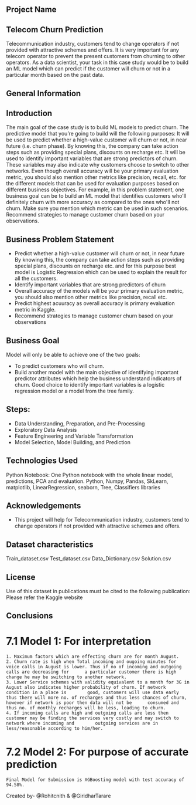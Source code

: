 ## Project Name
## Telecom Churn Prediction

Telecommunication industry, customers tend to change operators if not provided with attractive schemes and offers. It is very important for any telecom operator to prevent the present customers from churning to other operators. As a data scientist, your task in this case study would be to build an ML model which can predict if the customer will churn or not in a particular month based on the past data.

## General Information

## Introduction 

The main goal of the case study is to build ML models to predict churn. The predictive model that you’re going to build will the following purposes: It will be used to predict whether a high-value customer will churn or not, in near future (i.e. churn phase). By knowing this, the company can take action steps such as providing special plans, discounts on recharge etc. It will be used to identify important variables that are strong predictors of churn. These variables may also indicate why customers choose to switch to other networks. Even though overall accuracy will be your primary evaluation metric, you should also mention other metrics like precision, recall, etc. for the different models that can be used for evaluation purposes based on different business objectives. For example, in this problem statement, one business goal can be to build an ML model that identifies customers who'll definitely churn with more accuracy as compared to the ones who'll not churn. Make sure you mention which metric can be used in such scenarios. Recommend strategies to manage customer churn based on your observations.

## Business Problem Statement

- Predict whether a high-value customer will churn or not, in near future
  By knowing this, the company can take action steps such as providing special plans, discounts on recharge etc. and for this purpose best model is Logistic Regression ehich can be used to explain the result for all the customers.
- Identify important variables that are strong predictors of churn
- Overall accuracy of the models will be your primary evaluation metric, you should also mention other metrics like precision, recall etc.
- Predict highest acuuracy as overall accuracy is primary evaluation metric in Kaggle.
- Recommend strategies to manage customer churn based on your observations

## Business Goal
   Model will only be able to achieve one of the two goals:
- To predict customers who will churn.
- Build another model with the main objective of identifying important predictor attributes which help the business understand indicators of churn. 
Good choice to identify important variables is a logistic regression model or a model from the tree family. 

## Steps:
- Data Understanding, Preparation, and Pre-Processing 
- Exploratory Data Analysis
- Feature Engineering and Variable Transformation 
- Model Selection, Model Building, and  Prediction

## Technologies Used
Python Notebook: One Python notebook with the whole linear model, predictions, PCA and evaluation.
Python, Numpy, Pandas, SkLearn, matplotlib, LinearRegression, seaborn, Tree, Classifiers libraries

## Acknowledgements
- This project will help for Telecommunication industry, customers tend to change operators if not provided with attractive schemes and offers. 


## Dataset characteristics

Train_dataset.csv
Test_dataset.csv
Data_Dictionary.csv
Solution.csv

## License

Use of this dataset in publications must be cited to the following publication:
Please refer the Kaggle website

## Conclusions

# 7.1 Model 1: For interpretation
	1. Maximum factors which are effecting churn are for month August.
	2. Churn rate is high when Total incoming and ougoing minutes for voice calls in August is lower. Thus if no of incoming and outgoing calls are decreasing for 		a particular customer there is high change he may be switching to another network.
	3. Lower Service schemes with validity equivalent to a month for 3G in August also indicates higher probability of churn. If network condition in a place is 		good, customers will use data early thus there will more no. of recharges and thus less chances of churn, however if network is poor then data will not be 		consumed and thus no. of monthly recharges will be less, leading to churn.
	4. If incoming calls are high and outgoing calls are less then customer may be finding the services very costly and may switch to network where incoming and 		outgoing services are in less/reasonable according to him/her.
# 7.2 Model 2: For purpose of accurate prediction
	Final Model for Submission is XGBoosting model with test accuracy of 94.58%.

Created by- @Rohitcnith & @GiridharTarare
